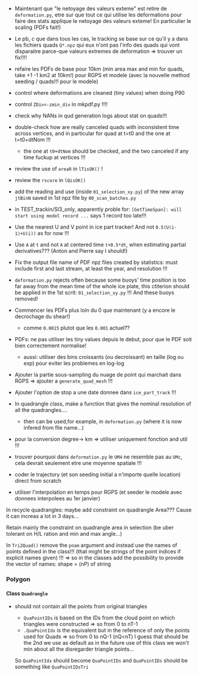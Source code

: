 






* Maintenant que "le netoyage des valeurs exteme" est retire de `deformation.py`, etre sur que tout ce qui utilise les deformations pour faire des stats applique le netoyage des valeurs exteme! En particulier le scaling (PDFs fait!)

 * Le pb, c que dans tous les cas, le tracking se base sur ce qu'il y a dans les fichiers quads `Q*.npz` qui eux n'ont pas l'info des quads qui vont disparaitre
   parce-que valeurs extremes de deformation => trouver un fix!!!!

* refaire les PDFs de base pour 10km (min area max and min for quads, take +1 -1 km2 at 10km!) pour RGPS et modele (avec la nouvelle method seeding / quads!!! pour le modele)

* control where deformations are cleaned (tiny values) when doing P90

* control `ZDiv<-zmin_div` in mkpdf.py !!!!


* check why NANs in qud generation logs about stat on quads!!!

* double-check how are really canceled quads with inconsistent time across vertices, and in particular for quad at t=t0 and the one at t=t0+dtNom !!!
  * the one at `t0+dtNom` should be checked, and the two canceled if any time fuckup at vertices !!!

* review the use of `areaR` in `lTisOK()` !

* review the `rscore` in `lQisOK()`




* add the reading and use (inside `01_selection_xy.py`) of the new array `jtBinN` saved in 1st npz file by `00_scan_batches.py`


* in TEST_trackin/SI3_only, apparently proble for: `[GetTimeSpan]: will start using model record ...` says 1 record too late!!!





* Use the nearest U and V point in ice part tracker! And not `0.5(U(i-1)+U(i))` as for now !!!

* Use `A` at `t` and not `A` at centered time `t+0.5*dt`, when estimating partial derivatives??? (Anton and Pierre say I should!)




* Fix the output file name of PDF npz files created by statistics: must include first and last stream, at least the year, and resolution !!!




* `deformation.py` rejects often because some buoys' time position is too far away from the mean time of the whole ice plate,
  this ctiterion should be applied in the 1st scrit: `01_selection_xy.py` !!! And these buoys removed!




* Commencer les PDFs plus loin du 0 que maintenant (y a encore le decrochage du shear!)
   * comme `0.0015` plutot que les `0.001` actuel??


* PDFs: ne pas utiliser les tiny values depuis le debut, pour que le PDF soit bien correctement normalise!
  * aussi: utiliser des bins croissants (ou decroissant) en taille (log ou exp) pour eviter les problemes en log-log

* Ajouter la partie sous-sampling du nuage de point qui marchait dans RGPS => ajouter a `generate_quad_mesh` !!!

* Ajouter l'option de stop a une date donnee dans `ice_part_track` !!!

* In quadrangle class, make a function that gives the nominal resolution of all the quadrangles....
  - then can be used,for example, in `deformation.py` (where it is now infered from file name...)






* pour la conversion degree-> km => utiliser uniquement fonction and util !!!

* trouver pourquoi dans `deformation.py` le `UM4` ne resemble pas au `UMc`, cela devrait seulement etre une moyenne spatiale !!!

* coder le trajectory (et son seeding initial a n'importe quelle location) direct from scratch
 
* utiliser l'interpolation en temps pour RGPS (et seeder le modele avec donnees interpolees au 1er janvier)



In recycle quadrangles: maybe add constraint on quadrangle Area??? Cause it can increas a lot in 3 days...


Retain mainly the constraint on quadrangle area in selection (be uber tolerant on H/L ration and min and max angle...)


















In `Tri2Quad()` remove the `pnam` argument and instead use the names of points defined in the class!!! (that might be strings of the point indices if explicit names given) !!!
=> so in the classes add the possibility to provide the vector of names: shape = (nP) of string










### Polygon

#### Class `Quadrangle`
- should not contain all the points from original triangles
  - `QuaPointIDs` is based on the IDs from the cloud point on which triangles were constructed => so from 0 to nT-1
  - `.QuaPointIdx` is the equivalent but in the reference of only the points used for Quads => so from 0 to nQ-1   (nQ<nT)
  I guess that should be the 2nd we use as default as in the future use of this class we won't min about all the disregarder triangle points...
  
  So `QuaPointIdx` should become `QuaPointIDs`
  and `QuaPointIDs` should be something like `QuaPointIDsTri`
  
  
